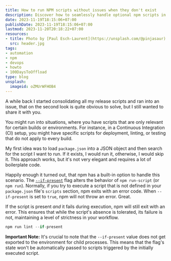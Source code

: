 ```yaml
---
title: How to run NPM scripts without issues when they don't exist
description: Discover how to seamlessly handle optional npm scripts in various build environments using the --if-present flag. Avoid errors and streamline CI processes.
date: 2023-11-19T18:15:06+07:00
publishDate: 2023-11-19T18:15:06+07:00
lastmod: 2023-11-20T20:18:22+07:00
resources:
- title: Photo by [Paul Esch-Laurent](https://unsplash.com/@pinjasaur) via [Unsplash](https://unsplash.com/)
  src: header.jpg
tags:
- automation
- npm
- devops
- howto
- 100DaysToOffload
type: blog
unsplash:
  imageid: oZMUrWFHOB4
---
```


A while back I started consolidating all my release scripts and ran into an issue, that on the second look is quite obvious to solve, but I still wanted to share it with you.

You might run into situations, where you have scripts that are only relevant for certain builds or environments. For instance, in a Continuous Integration (CI) setup, you might have specific scripts for deployment, linting, or testing that do not apply to every build.

My first idea was to load `package.json` into a JSON object and then search for the script I want to run. If it exists, I would run it, otherwise, I would skip it. This approach works, but it's not very elegant and requires a lot of boilerplate code.

Happily enough it turned out, that npm has a built-in option to handle this scenario. The [`--if-present`](https://docs.npmjs.com/cli/v9/commands/npm-run-script#if-present) flag alters the behavior of `npm run-script` (or `npm run`). Normally, if you try to execute a script that is not defined in your `package.json` file's `scripts` section, npm exits with an error code. When `--if-present` is set to `true`, npm will not throw an error. Great.

If the script is present *and* it fails during execution, npm will still exit with an error. This ensures that while the script's absence is tolerated, its failure is not, maintaining a level of strictness in your workflow.

```javascript
npm run lint --if-present
```

**Important Note:** It's crucial to note that the `--if-present` value does not get exported to the environment for child processes. This means that the flag's state won't be automatically passed to scripts triggered by the initially executed script.
